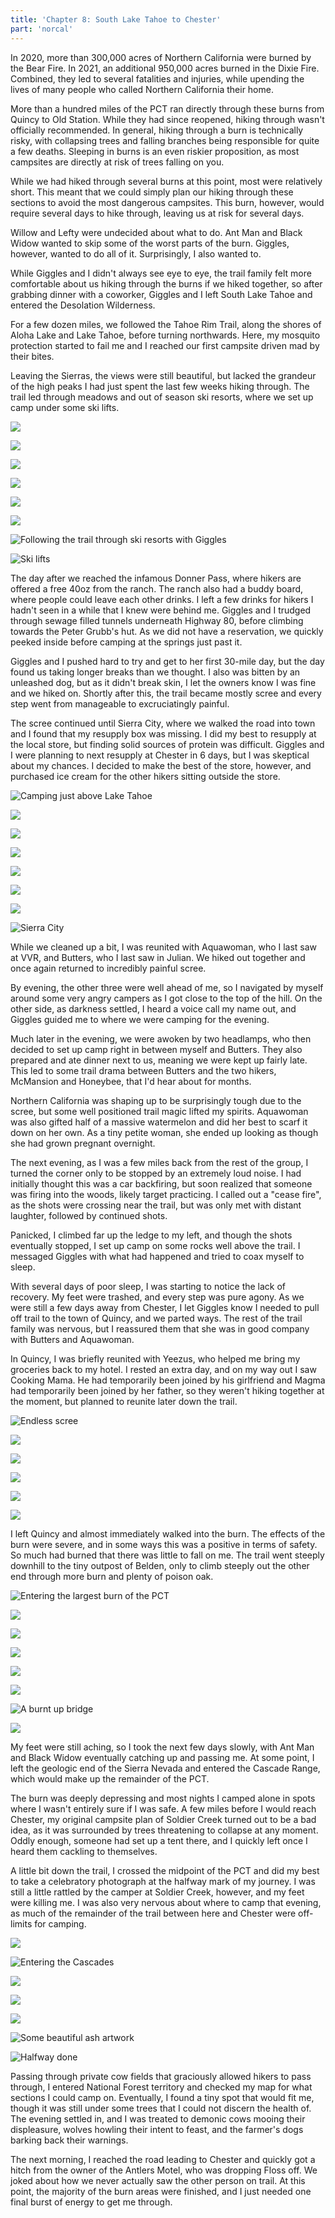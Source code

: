 ```yaml
---
title: 'Chapter 8: South Lake Tahoe to Chester'
part: 'norcal'
---
```


<script lang="ts">
import Images from '$lib/components/Images.svelte';
</script>

In 2020, more than 300,000 acres of Northern California were burned by the Bear Fire. In 2021, an additional 950,000
acres burned in the Dixie Fire. Combined, they led to several fatalities and injuries, while upending the lives of many
people who called Northern California their home.

More than a hundred miles of the PCT ran directly through these burns from Quincy to Old Station. While they had since
reopened, hiking through wasn't officially recommended. In general, hiking through a burn is technically risky, with
collapsing trees and falling branches being responsible for quite a few deaths. Sleeping in burns is an even riskier
proposition, as most campsites are directly at risk of trees falling on you.

While we had hiked through several burns at this point, most were relatively short. This meant that we could simply plan
our hiking through these sections to avoid the most dangerous campsites. This burn, however, would require several days
to hike through, leaving us at risk for several days.

Willow and Lefty were undecided about what to do. Ant Man and Black Widow wanted to skip some of the worst parts of the
burn. Giggles, however, wanted to do all of it. Surprisingly, I also wanted to.

While Giggles and I didn't always see eye to eye, the trail family felt more comfortable about us hiking through the
burns if we hiked together, so after grabbing dinner with a coworker, Giggles and I left South Lake Tahoe and entered
the Desolation Wilderness.

For a few dozen miles, we followed the Tahoe Rim Trail, along the shores of Aloha Lake and Lake Tahoe, before turning
northwards. Here, my mosquito protection started to fail me and I reached our first campsite driven mad by their bites.

Leaving the Sierras, the views were still beautiful, but lacked the grandeur of the high peaks I had just spent the last
few weeks hiking through. The trail led through meadows and out of season ski resorts, where we set up camp under some
ski lifts.

![](https://imagedelivery.net/dYSa6ZWs-G98WVtkaZGBFQ/de38ad66-fedc-4b7f-1807-5b29fc22ca00/public)

![](https://imagedelivery.net/dYSa6ZWs-G98WVtkaZGBFQ/d5e028c1-892a-4698-0c2f-f41dba545c00/public)

![](https://imagedelivery.net/dYSa6ZWs-G98WVtkaZGBFQ/0c2ba0a4-5712-4770-1be6-30a6ce9cba00/public)

![](https://imagedelivery.net/dYSa6ZWs-G98WVtkaZGBFQ/594f423c-ac37-4351-5df4-8b04e509d900/public)

![](https://imagedelivery.net/dYSa6ZWs-G98WVtkaZGBFQ/cbb721ca-e621-4a53-ed79-47d9b83e2c00/public)

![](https://imagedelivery.net/dYSa6ZWs-G98WVtkaZGBFQ/515fc7de-d69c-4488-5918-64783c722d00/public)

![Following the trail through ski resorts with Giggles](https://imagedelivery.net/dYSa6ZWs-G98WVtkaZGBFQ/899e11d0-ecf4-4b4e-6708-f41fa0a94000/public)

![Ski lifts](https://imagedelivery.net/dYSa6ZWs-G98WVtkaZGBFQ/77ec8366-3acd-4bc9-9806-17d03ab66300/public)


The day after we reached the infamous Donner Pass, where hikers are offered a free 40oz from the ranch. The ranch also
had a buddy board, where people could leave each other drinks. I left a few drinks for hikers I hadn't seen in a while
that I knew were behind me. Giggles and I trudged through sewage filled tunnels underneath Highway 80, before climbing
towards the Peter Grubb's hut. As we did not have a reservation, we quickly peeked inside before camping at the springs
just past it.

Giggles and I pushed hard to try and get to her first 30-mile day, but the day found us taking longer breaks than we
thought. I also was bitten by an unleashed dog, but as it didn't break skin, I let the owners know I was fine and we
hiked on. Shortly after this, the trail became mostly scree and every step went from manageable to excruciatingly
painful.

The scree continued until Sierra City, where we walked the road into town and I found that my resupply box was missing.
I did my best to resupply at the local store, but finding solid sources of protein was difficult. Giggles and I were
planning to next resupply at Chester in 6 days, but I was skeptical about my chances. I decided to make the best of the
store, however, and purchased ice cream for the other hikers sitting outside the store.

![Camping just above Lake Tahoe](https://imagedelivery.net/dYSa6ZWs-G98WVtkaZGBFQ/1440b4a5-ba50-4d1d-3399-6d7e999ab500/public)

![](https://imagedelivery.net/dYSa6ZWs-G98WVtkaZGBFQ/33d620e3-4d24-4c81-dff1-251942df8b00/public)

![](https://imagedelivery.net/dYSa6ZWs-G98WVtkaZGBFQ/787dcf9d-c954-4d7e-0a20-cc2422928300/public)

![](https://imagedelivery.net/dYSa6ZWs-G98WVtkaZGBFQ/4b0098b3-c56d-4d7b-0a2d-83e4ee76c500/public)

![](https://imagedelivery.net/dYSa6ZWs-G98WVtkaZGBFQ/f5c0e152-bd6b-400a-747d-1e1b890bcc00/public)

![](https://imagedelivery.net/dYSa6ZWs-G98WVtkaZGBFQ/aaae1f06-c081-4fb0-c5ef-c5140cb83100/public)

![](https://imagedelivery.net/dYSa6ZWs-G98WVtkaZGBFQ/c8fbe4ae-29fb-41d8-ef95-a16b2c2ff200/public)

![Sierra City](https://imagedelivery.net/dYSa6ZWs-G98WVtkaZGBFQ/51e82eda-29d2-490e-b611-13b30a999800/public)


While we cleaned up a bit, I was reunited with Aquawoman, who I last saw at VVR, and Butters, who I last saw in Julian.
We hiked out together and once again returned to incredibly painful scree.

By evening, the other three were well ahead of me, so I navigated by myself around some very angry campers as I got
close to the top of the hill. On the other side, as darkness settled, I heard a voice call my name out, and Giggles
guided me to where we were camping for the evening.

Much later in the evening, we were awoken by two headlamps, who then decided to set up camp right in between myself and
Butters. They also prepared and ate dinner next to us, meaning we were kept up fairly late. This led to some trail drama
between Butters and the two hikers, McMansion and Honeybee, that I'd hear about for months.

Northern California was shaping up to be surprisingly tough due to the scree, but some well positioned trail magic
lifted my spirits. Aquawoman was also gifted half of a massive watermelon and did her best to scarf it down on her
own. As a tiny petite woman, she ended up looking as though she had grown pregnant overnight.

The next evening, as I was a few miles back from the rest of the group, I turned the corner only to be stopped by an
extremely loud noise. I had initially thought this was a car backfiring, but soon realized that someone was firing into
the woods, likely target practicing. I called out a "cease fire", as the shots were crossing near the trail, but was
only met with distant laughter, followed by continued shots.

Panicked, I climbed far up the ledge to my left, and though the shots eventually stopped, I set up camp on some rocks
well above the trail. I messaged Giggles with what had happened and tried to coax myself to sleep.

With several days of poor sleep, I was starting to notice the lack of recovery. My feet were trashed, and every step was
pure agony. As we were still a few days away from Chester, I let Giggles know I needed to pull off trail to the town of
Quincy, and we parted ways. The rest of the trail family was nervous, but I reassured them that she was in good company
with Butters and Aquawoman.

In Quincy, I was briefly reunited with Yeezus, who helped me bring my groceries back to my hotel. I rested an extra day,
and on my way out I saw Cooking Mama. He had temporarily been joined by his girlfriend and Magma had temporarily been
joined by her father, so they weren't hiking together at the moment, but planned to reunite later down the trail.

![Endless scree](https://imagedelivery.net/dYSa6ZWs-G98WVtkaZGBFQ/0c01523e-594f-46ce-fcb8-8441876c7f00/public)

![](https://imagedelivery.net/dYSa6ZWs-G98WVtkaZGBFQ/fd7d03d7-74b0-4fa1-59d7-dd40b095b000/public)

![](https://imagedelivery.net/dYSa6ZWs-G98WVtkaZGBFQ/658bf072-9ccf-4baf-cd36-9615da930100/public)

![](https://imagedelivery.net/dYSa6ZWs-G98WVtkaZGBFQ/0bd56e6c-7da6-4594-8b70-7e10905ed400/public)

![](https://imagedelivery.net/dYSa6ZWs-G98WVtkaZGBFQ/73ef9fbf-e6e5-4ab0-3722-1e9b5ec5d100/public)

![](https://imagedelivery.net/dYSa6ZWs-G98WVtkaZGBFQ/54a4033f-f41c-46a3-302d-f1745e513b00/public)


I left Quincy and almost immediately walked into the burn. The effects of the burn were severe, and in some ways this
was a positive in terms of safety. So much had burned that there was little to fall on me. The trail went steeply
downhill to the tiny outpost of Belden, only to climb steeply out the other end through more burn and plenty of poison
oak.

![Entering the largest burn of the PCT](https://imagedelivery.net/dYSa6ZWs-G98WVtkaZGBFQ/e283cf2c-8e2a-499f-b5e1-064234a32e00/public)

![](https://imagedelivery.net/dYSa6ZWs-G98WVtkaZGBFQ/6ce34000-f976-4fe7-9f70-f32cf0023500/public)

![](https://imagedelivery.net/dYSa6ZWs-G98WVtkaZGBFQ/189ada95-e2fb-42f4-7e54-1bc1e5bb7300/public)

![](https://imagedelivery.net/dYSa6ZWs-G98WVtkaZGBFQ/cb2dfdf7-fdc5-4a5e-ddba-02141678a200/public)

![](https://imagedelivery.net/dYSa6ZWs-G98WVtkaZGBFQ/9ec2c057-cce7-48b6-0a3c-fdac58ebdc00/public)

![](https://imagedelivery.net/dYSa6ZWs-G98WVtkaZGBFQ/77a154ec-8286-4d14-6f50-dd712a801c00/public)

![A burnt up bridge](https://imagedelivery.net/dYSa6ZWs-G98WVtkaZGBFQ/2e3630e6-5b39-4b3a-7c1b-74aa3eaafa00/public)

![](https://imagedelivery.net/dYSa6ZWs-G98WVtkaZGBFQ/8a735a31-59ee-4d79-d105-98a186477900/public)


My feet were still aching, so I took the next few days slowly, with Ant Man and Black Widow eventually catching up and
passing me. At some point, I left the geologic end of the Sierra Nevada and entered the Cascade Range, which would make
up the remainder of the PCT.

The burn was deeply depressing and most nights I camped alone in spots where I wasn't entirely sure if I was safe. A few
miles before I would reach Chester, my original campsite plan of Soldier Creek turned out to be a bad idea, as it was
surrounded by trees threatening to collapse at any moment. Oddly enough, someone had set up a tent there, and I quickly
left once I heard them cackling to themselves.

A little bit down the trail, I crossed the midpoint of the PCT and did my best to take a celebratory photograph
at the halfway mark of my journey. I was still a little rattled by the camper at Soldier Creek, however, and my feet
were killing me. I was also very nervous about where to camp that evening, as much of the remainder of the trail between
here and Chester were off-limits for camping.

![](https://imagedelivery.net/dYSa6ZWs-G98WVtkaZGBFQ/5a6dd4c5-4859-4b64-a58f-375a80491200/public)

![Entering the Cascades](https://imagedelivery.net/dYSa6ZWs-G98WVtkaZGBFQ/72e2f76f-f3a3-4be0-e720-841e2eedc600/public)

![](https://imagedelivery.net/dYSa6ZWs-G98WVtkaZGBFQ/b751cf39-026d-4524-4d23-334f9b8e5900/public)

![](https://imagedelivery.net/dYSa6ZWs-G98WVtkaZGBFQ/e0dad785-fd15-4e7f-149e-1bfc3a333400/public)

![](https://imagedelivery.net/dYSa6ZWs-G98WVtkaZGBFQ/b37996b1-dfeb-4141-9fa7-e8d6ba7d5700/public)

![Some beautiful ash artwork](https://imagedelivery.net/dYSa6ZWs-G98WVtkaZGBFQ/a5cc4386-9a0e-4685-e8c1-9595e47aaa00/public)

![Halfway done](https://imagedelivery.net/dYSa6ZWs-G98WVtkaZGBFQ/2a9df621-7c78-4a41-e1d4-1a76b51bb000/public)


Passing through private cow fields that graciously allowed hikers to pass through, I entered National Forest territory
and checked my map for what sections I could camp on. Eventually, I found a tiny spot that would fit me, though it was
still under some trees that I could not discern the health of. The evening settled in, and I was treated to demonic cows
mooing their displeasure, wolves howling their intent to feast, and the farmer's dogs barking back their warnings.

The next morning, I reached the road leading to Chester and quickly got a hitch from the owner of the Antlers Motel, who
was dropping Floss off. We joked about how we never actually saw the other person on trail. At this point, the majority
of the burn areas were finished, and I just needed one final burst of energy to get me through.
